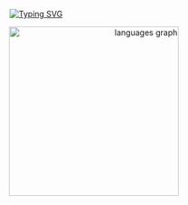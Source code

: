 <p align="center">
  <a href="https://git.io/typing-svg">
    <img src="https://readme-typing-svg.demolab.com?font=Fira+Code&pause=1000&color=AC0000&center=true&vCenter=true&width=435&lines=Welcome+to+my+page" alt="Typing SVG" />
  </a>

</p>

<p align="right">
  <img src="https://github-readme-stats.vercel.app/api/top-langs?username=Xovyy&locale=en&hide_title=false&layout=compact&card_width=100&langs_count=5&theme=shadow_red&hide_border=false" width="300" alt="languages graph" />
</p>
